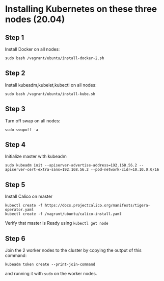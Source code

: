 # Installing Kubernetes on these three nodes (20.04)

## Step 1

Install Docker on all nodes:

`sudo bash /vagrant/ubuntu/install-docker-2.sh`

## Step 2

Install kubeadm,kubelet,kubectl on all nodes:

`sudo bash /vagrant/ubuntu/install-kube.sh`

## Step 3

Turn off swap on all nodes:

`sudo swapoff -a`

## Step 4

Initialize master with kubeadm

```
sudo kubeadm init --apiserver-advertise-address=192.168.56.2 --apiserver-cert-extra-sans=192.168.56.2 --pod-network-cidr=10.10.0.0/16
```

## Step 5

Install Calico on master

```
kubectl create -f https://docs.projectcalico.org/manifests/tigera-operator.yaml
kubectl create -f /vagrant/ubuntu/calico-install.yaml
```

Verify that master is Ready using `kubectl get node`

## Step 6

Join the 2 worker nodes to the cluster by copying the output of this command:

```
kubeadm token create --print-join-command
```

and running it with `sudo` on the worker nodes.
